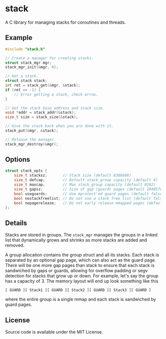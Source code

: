 # stack

A C library for managing stacks for coroutines and threads.

## Example

```c
#include "stack.h"

// Create a manager for creating stacks.
struct stack_mgr mgr;
stack_mgr_init(&mgr, 0);

// Get a stack.
struct stack stack;
int ret = stack_get(&mgr, &stack);
if (ret == -1) {
    // Error getting a stack, check errno.
}

// Get the stack base address and stack size.
void *addr = stack_addr(&stack);
size_t size = stack_size(&stack);

// Give the stack back when you are done with it.
stack_put(&mgr, &stack);

// Release the manager.
stack_mgr_destroy(&mgr);

```

## Options

```c
struct stack_opts {
    size_t stacksz;       // Stack size (default 8388608)
    size_t defcap;        // Default stack_group capacity (default 4)
    size_t maxcap;        // Max stack_group capacity (default 8192)
    size_t gapsz;         // Size of gap (guard) pages (default 1048576)
    bool useguards;       // Use mprotect'ed guard pages (default false)
    bool nostackfreelist; // Do not use a stack free list (default false)
    bool nopagerelease;   // Do not early release mmapped pages (default false)
};
```

## Details

Stacks are stored in groups. The `stack_mgr` manages the groups in a linked
list that dynamically grows and shrinks as more stacks are added and removed.

A group allocation contains the group struct and all its stacks. 
Each stack is separated by an optional gap page, which can also act as
the guard page. There will be one more gap pages than stack to ensure
that each stack is sandwiched by gaps or guards, allowing for overflow
padding or segv detection for stacks that grow up or down.
For example, let's say the group has a capacity of 3. The memory layout
will end up look something like this

```
[ GUARD ][ Stack1 ][ GUARD ][ Stack2 ][ GUARD ][ Stack3 ][ GUARD ]
```

where the entire group is a single mmap and each stack is sandwiched by
guard pages.

## License

Source code is available under the MIT License.
